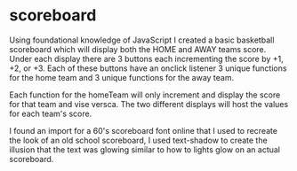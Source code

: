 # scoreboard

Using foundational knowledge of JavaScript I created a basic basketball scoreboard which will display both the HOME and AWAY teams score. Under each display there are 3 buttons each incrementing the score by +1, +2, or +3. Each of these buttons have an onclick listener 3 unique functions for the home team and 3 unique functions for the away team.

Each function for the homeTeam will only increment and display the score for that team and vise versca. The two different displays will host the values for each team's score.

I found an import for a 60's scoreboard font online that I used to recreate the look of an old school scoreboard, I used text-shadow to create the illusion that the text was glowing similar to how to lights glow on an actual scoreboard.
